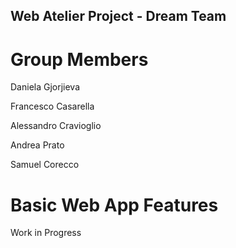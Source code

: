 ## Web Atelier Project - Dream Team

# Group Members

Daniela Gjorjieva

Francesco Casarella

Alessandro Cravioglio

Andrea Prato

Samuel Corecco

# Basic Web App Features

Work in Progress
